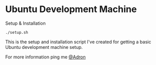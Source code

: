 # Ubuntu Development Machine

Setup & Installation

```shell-script
./setup.sh
```

This is the setup and installation script I've created for getting a basic Ubuntu development machine setup.

For more information ping me [@Adron](https://twitter.com/Adron)